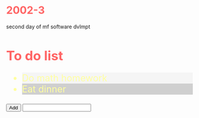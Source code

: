# 2002-3
second day of mf software dvlmpt

<!DOCTYPE html>
<html lang="en">
<head>
<meta charset="UTF-8">
<link rel="shortcut icon" type="image/x-icon" href="https://static.codepen.io/assets/favicon/favicon-aec34940fbc1a6e787974dcd360f2c6b63348d4b1f4e06c77743096d55480f33.ico" />
<link rel="mask-icon" type="" href="https://static.codepen.io/assets/favicon/logo-pin-8f3771b1072e3c38bd662872f6b673a722f4b3ca2421637d5596661b4e2132cc.svg" color="#111" />
<title>CodePen - 2002-3</title>
<style>
  h1{
  color:rgb(255,100,100);
}
#mainList{
    font-size:250%;
}
.odd{
  background-color:rgba(225,225,225,.3)
}
.even{
  background-color:rgba(100,100,100,.3);
}
.aList{
  color:#FFFFA0;
  font-size:25px;
  background-image:url("https://www.healthyplace.com/sites/default/files/ShareTasksHaveMoreFun.jpg")
}
</style>
</head>
<body translate="no">
<h1 id="mainList">To do list</h1>
<ul class="aList" id="myList">
<li class="odd">Do math homework</li>
<li class="even">Eat dinner</li>
</ul>
<button id="add">Add</button>
<input id="item">
<script id="rendered-js">
      console.clear();
console.log("hello world");
const addBtn = document.getElementById("add");
addBtn.addEventListener("click", addItem);
function addItem(e) {
  const theItem = document.getElementById("item").value;
  console.log("add item", theItem);
  var node = document.createElement("li");
  var textnode = document.createTextNode(theItem);
  node.appendChild(textnode);
  document.getElementById("myList").appendChild(node);
}
    </script>
</body>
</html>
